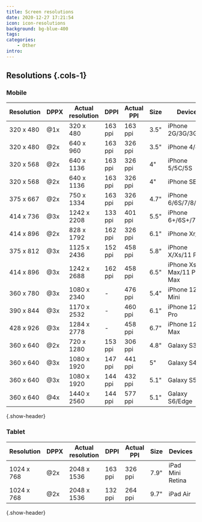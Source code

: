 ```yaml
---
title: Screen resolutions
date: 2020-12-27 17:21:54
icon: icon-resolutions
background: bg-blue-400
tags:
categories:
    - Other
intro:
---
```


Resolutions {.cols-1}
------------

### Mobile

| Resolution | DPPX | Actual resolution | DPPI    | Actual PPI | Size | Devices                    |
| ---        | ---  | ---               | ---     | ---        | ---  | ---                        |
| 320 x 480  | @1x  | 320 x 480         | 163 ppi | 163 ppi    | 3.5" | iPhone 2G/3G/3GS           |
| 320 x 480  | @2x  | 640 x 960         | 163 ppi | 326 ppi    | 3.5" | iPhone 4/4S                |
| 320 x 568  | @2x  | 640 x 1136        | 163 ppi | 326 ppi    | 4"   | iPhone 5/5C/5S             |
| 320 x 568  | @2x  | 640 x 1136        | 163 ppi | 326 ppi    | 4"   | iPhone SE                  |
| 375 x 667  | @2x  | 750 x 1334        | 163 ppi | 326 ppi    | 4.7" | iPhone 6/6S/7/8/SE2        |
| 414 x 736  | @3x  | 1242 x 2208       | 133 ppi | 401 ppi    | 5.5" | iPhone 6+/6S+/7+/8+        |
| 414 x 896  | @2x  | 828 x 1792        | 162 ppi | 326 ppi    | 6.1" | iPhone Xr/11               |
| 375 x 812  | @3x  | 1125 x 2436       | 152 ppi | 458 ppi    | 5.8" | iPhone X/Xs/11 Pro         |
| 414 x 896  | @3x  | 1242 x 2688       | 162 ppi | 458 ppi    | 6.5" | iPhone Xs Max/11 Pro Max   |
| 360 x 780  | @3x  | 1080 x 2340       | -       | 476 ppi    | 5.4" | iPhone 12 Mini|
| 390 x 844  | @3x  | 1170 x 2532	    | -       | 460 ppi    | 6.1" | iPhone 12 /12 Pro|
| 428 x 926  | @3x  | 1284 x 2778       | -       | 458 ppi    | 6.7" | iPhone 12 Max|
| 360 x 640  | @2x  | 720 x 1280        | 153 ppi | 306 ppi    | 4.8" | Galaxy S3                  |
| 360 x 640  | @3x  | 1080 x 1920       | 147 ppi | 441 ppi    | 5"   | Galaxy S4                  |
| 360 x 640  | @3x  | 1080 x 1920       | 144 ppi | 432 ppi    | 5.1" | Galaxy S5                  |
| 360 x 640  | @4x  | 1440 x 2560       | 144 ppi | 577 ppi    | 5.1" | Galaxy S6/Edge             |
{.show-header}

### Tablet

| Resolution | DPPX | Actual resolution | DPPI    | Actual PPI | Size | Devices          |
| ---        | ---- | ---               | ---     | ---        | ---- | ---              |
| 1024 x 768 | @2x  | 2048 x 1536       | 163 ppi | 326 ppi    | 7.9" | iPad Mini Retina |
| 1024 x 768 | @2x  | 2048 x 1536       | 132 ppi | 264 ppi    | 9.7" | iPad Air         |
{.show-header}





